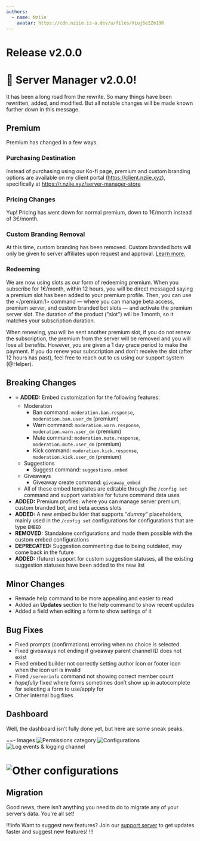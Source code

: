 ```yaml
---
authors:
  - name: Nziie
    avatar: https://cdn.nziie.is-a.dev/u/files/XLuj6e2Zm19R
---
```


# Release v2.0.0

# :tada: Server Manager v2.0.0! 
It has been a long road from the rewrite. So many things have been rewritten, added, and modified. But all notable changes will be made known further down in this message.

## Premium
Premium has changed in a few ways. 
### Purchasing Destination
Instead of purchasing using our Ko-fi page, premium and custom branding options are available on my client portal (https://client.nziie.xyz), specifically at https://r.nziie.xyz/server-manager-store 
### Pricing Changes
Yup! Pricing has went down for normal premium, down to 1€/month instead of 3€/month. 
### Custom Branding Removal
At this time, custom branding has been removed. Custom branded bots will only be given to server affiliates upon request and approval. [Learn more.](https://servermanagerbot.ml/support)
### Redeeming
We are now using slots as our form of redeeming premium. When you subscribe for 1€/month, within 12 hours, you will be direct messaged saying a premium slot has been added to your premium profile. Then, you can use the </premium:1> command — where you can manage beta access, premium server, and custom branded bot slots — and activate the premium server slot. The duration of the product ("slot") will be 1 month, so it matches your subscription duration.

When renewing, you will be sent another premium slot, if you do not renew the subscription, the premium from the server will be removed and you will lose all benefits. However, you are given a 1 day grace period to make the payment. If you do renew your subscription and don’t receive the slot (after 12 hours has past), feel free to reach out to us using our support system (@Helper).

## Breaking Changes
- ⭐️ **ADDED:** Embed customization for the following features:
  - Moderation
    - Ban command: `moderation.ban.response`, `moderation.ban.user_dm` (premium)
    - Warn command: `moderation.warn.response`, `moderation.warn.user_dm` (premium)
    - Mute command: `moderation.mute.response`, `moderation.mute.user_dm` (premium)
    - Kick command: `moderation.kick.response`, `moderation.kick.user_dm` (premium)
  - Suggestions
    - Suggest command: `suggestions.embed`
  - Giveaways
    - Giveaway create command: `giveaway_embed`
  - All of these embed templates are editable through the `/config set` command and support variables for future command data uses
- **ADDED:** Premium profiles: where you can manage server premium, custom branded bot, and beta access slots
- **ADDED:** A new embed builder that supports “*dummy*” placeholders, mainly used in the `/config set` configurations for configurations that are type `EMBED`
- **REMOVED:** Standalone configurations and made them possible with the custom embed configurations
- **DEPRECATED:** Suggestion commenting due to being outdated, may come back in the future
- **ADDED:** (future) support for custom suggestion statuses, all the existing suggestion statuses have been added to the new list

## Minor Changes
- Remade help command to be more appealing and easier to read
- Added an **Updates** section to the help command to show recent updates
- Added a field when editing a form to show settings of it

## Bug Fixes
- Fixed prompts (confirmations) erroring when no choice is selected
- Fixed giveaways not ending if giveaway parent channel ID does not exist
- Fixed embed builder not correctly setting author icon or footer icon when the icon url is invalid
- Fixed `/serverinfo` command not showing correct member count
- *hopefully* fixed where forms sometimes don’t show up in autocomplete for selecting a form to use/apply for
- Other internal bug fixes

## Dashboard
Well, the dashboard isn’t fully done yet, but here are some sneak peaks.

==- Images
![Permissions category](https://cdn.discordapp.com/attachments/955128611378167879/1112927341178519553/SPOILER_image.png)
![Configurations](https://cdn.discordapp.com/attachments/955128611378167879/1112927341425987694/SPOILER_image.png)
![Log events & logging channel](https://cdn.discordapp.com/attachments/955128611378167879/1112927341702828094/SPOILER_image.png)

![Other configurations](https://cdn.discordapp.com/attachments/955128611378167879/1112927341971243069/SPOILER_image.png)
===

## Migration
Good news, there isn’t anything you need to do to migrate any of your server’s data. You're all set!

!!!info Want to suggest new features?
Join our [support server](https://servermanagerbot.ml) to get updates faster and suggest new features!
!!!
